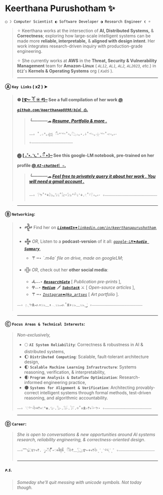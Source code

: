 # Keerthana Purushotham ✨
```
◯ ☽ Computer Scientist ◐ Software Developer ◑ Research Engineer ❨ ☼
```
>  ✧ Keerthana works at the intersection of **AI, Distributed Systems,** & **Correctness**; exploring how large-scale intelligent systems can be made more **reliable, interpretable,** & **aligned with design intent**. Her work integrates research-driven inquiry with production-grade engineering.
> 
>  ✧ She currently works at **AWS** in the **Threat, Security & Vulnerability Management** team for **Amazon-Linux** ( *`AL12`, `AL1`, `AL2`, `AL2023`, etc.*) in **`EC2`**'s **Kernels & Operating Systems** org ( *`KaOS`* ).
> 
> ---
#### Ⓐ **`Key Links` ( x2 )** ➤
>   #### ❶ [[**࿐ ོ 𓏲 ☀︎ ࿔**]┈](https://github.com/keerthanap8898/bio#-links) See a **full compilation of her work** [@ ***`github.com/keerthanap8898/bio`***`︴⎙`. ](https://github.com/keerthanap8898/bio?tab=readme-ov-file#-links)
> >   ##### **╰┈┈┈┈┈┈☁︎** [*Resume, Portfolio & more .*](https://github.com/keerthanap8898/bio)
> >
> > ```
> > ⎯⎯✧ ˚.☆°｡𓆉 ྀ￮°𓆝˚￮｡𓆡☆｡⋆.݁݁✧˚𓆞｡𓇼𓆝˚𓆟｡༚⋅ ✧⎯⎯⎯⎯⎯⎯⎯⎯⎯⎯⎯⎯⎯⎯⎯⎯⎯⎯⎯⎯⎯⎯⎯
> > ```
>   #### ❷ [[ **˖˚⋆. ݁݁ ⏾˚ ˖  ྀ ⋆**]┈](https://notebooklm.google.com/notebook/fe2125af-e6e0-4815-8181-041b267e3b8b?artifactId=133e9897-8c8b-4dcf-89e3-a0a0da965655) See this google-LM notebook, pre-trained on her profile [@ ***`AI-chatbot`***`︴⚛`. ](https://notebooklm.google.com/notebook/fe2125af-e6e0-4815-8181-041b267e3b8b?artifactId=133e9897-8c8b-4dcf-89e3-a0a0da965655) 
> >   ##### **╰┈┈┈┈┈┈☁︎**  [*Feel free to privately query it about her work . You will need a gmail account .*](https://notebooklm.google.com/notebook/fe2125af-e6e0-4815-8181-041b267e3b8b?artifactId=133e9897-8c8b-4dcf-89e3-a0a0da965655)
> > 
> > ```
> > ⎯⎯✧ 𓋼𖧧˚°⚘𓃦｡𓃙˚𓃠￮𓃥°𓃚'⚘.𓏲˚𓍊𓋼✧｡༚⋅ ✧⎯⎯⎯⎯⎯⎯⎯⎯⎯⎯⎯⎯⎯⎯⎯⎯⎯⎯⎯⎯⎯⎯⎯⎯⎯⎯⎯⎯⎯
> > ```

> ---
#### Ⓑ  **`Networking`**:
> - **𒅒** Find her on [***`LinkedIn`*****`⚭`***`linkedin.com/in/keerthanapurushotham`*](https://linkedin.com/in/keerthanapurushotham),
> 
> - **𒈔**  *OR*, Listen to a **podcast-version** of it all: [*`google-LM`***`⚭`*****`Audio Summary`***](https://drive.google.com/file/d/1TIv9bmw2HRo9JkZyHOzG4XH6CTmgmjTd/view),
>     - **⚚ ┈**⋆ *\`.m4a\` file on drive, made on googleLM*;
> - **𒇫**  *OR*, check out her **other social media**:
>     - **𖥂˗˗˗**⋆ [***`ResearchGate`***](https://www.researchgate.net/profile/Keerthana-Purushotham) [ *Publication pre-prints* ],
>     - **𖣂**˗˗˗⋆ ***[`Medium`](https://medium.com/@keerthanapurushotham)*** 🗡️ ***[`Substack`](https://substack.com/@keerthanapurushotham)*** ⚔️ [ *Open-source articles* ],
>     - **⚚ ┈**⋆ [*`Instagram`***`⚭`***`@kp_artses`*](https://instagram.com/kp_artses) [ *Art portfolio* ].
> ```
> ⎯⎯✧ 𓂇𖧧𖠰ᨒ↟𓃬﹏↟𓂃𓃮ᨒ˚𖠰࣪↟𓃮﹏𓃮‿་༘ ✧⎯⎯⎯⎯⎯⎯⎯⎯⎯⎯⎯⎯⎯⎯⎯⎯⎯⎯⎯⎯⎯⎯⎯⎯⎯⎯⎯⎯
> ```

> ---
#### Ⓒ  **`Focus Areas & Technical Interests`**:
>  *Non-exclusively,*
>  - 🌕 **`AI System Reliability`**: Correctness & robustness in AI & distributed systems,
>  - 🌔 **`Distributed Computing`**: Scalable, fault-tolerant architecture design,
>  - 🌓 **`Scalable Machine Learning Infrastructure`**: Systems reasoning, verification, & interpretability,
>  - 🌒 **`Program Analysis & Dataflow Optimization`**: Research-informed engineering practice,
>  - 🌑 **`Systems for Alignment & Verification`**: Architecting provably-correct intelligent systems through formal methods, test-driven reasoning, and algorithmic accountability.
> ```
> ⎯⎯✧ 𓇢𓆸𓇗⚘𖤣𖥧𓏲°✾.𓅰.𓅭.𓅮.𓅯.𖡼˚↟𖠰✧𖤣𖥧𓅪𖧧⋆ ✧⎯⎯⎯⎯⎯⎯⎯⎯⎯⎯⎯⎯⎯⎯⎯⎯⎯⎯⎯⎯⎯⎯⎯⎯⎯⎯
> ```

> ---
#### Ⓓ  **`Career`**:
> *She is open to conversations & new opportunities around AI systems research, reliability engineering, & correctness-oriented design*.
> ```
> ⎯⎯✧﹌𓆤༉𖧧𖥧𖤣. ༘༝ၴ( ၴႅၴ˖𓏲⚘ཐི༏ཋྀˎ ྀ𓏲𓇗𖤣﹏𓆏࿐⚘𖥧𖤣𓇗ˎˊˎˊ𓆈ˊˎ゛✧⎯⎯⎯⎯⎯⎯⎯⎯⎯⎯⎯⎯⎯⎯⎯⎯⎯⎯⎯⎯
> ```
>
> ---
##### ᴘ.ꜱ.
> *Someday she'll quit messing with unicode symbols. Not today though.*


